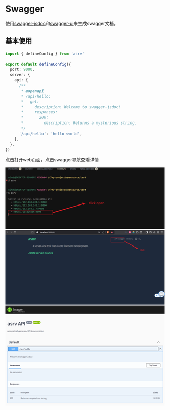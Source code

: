 # Swagger

使用[swagger-jsdoc](https://github.com/Surnet/swagger-jsdoc)和[swagger-ui](https://github.com/swagger-api/swagger-ui)来生成swagger文档。

## 基本使用

```ts
import { defineConfig } from 'asrv'

export default defineConfig({
  port: 9000,
  server: {
    api: {
      /**
       * @openapi
       * /api/hello:
       *   get:
       *     description: Welcome to swagger-jsdoc!
       *     responses:
       *       200:
       *         description: Returns a mysterious string.
       */
      '/api/hello': 'hello world',
    },
  },
})
```

点击打开web页面，点击swagger导航查看详情

![](../assets/0.png)
![](../assets/1.png)
![](../assets/2.png)
